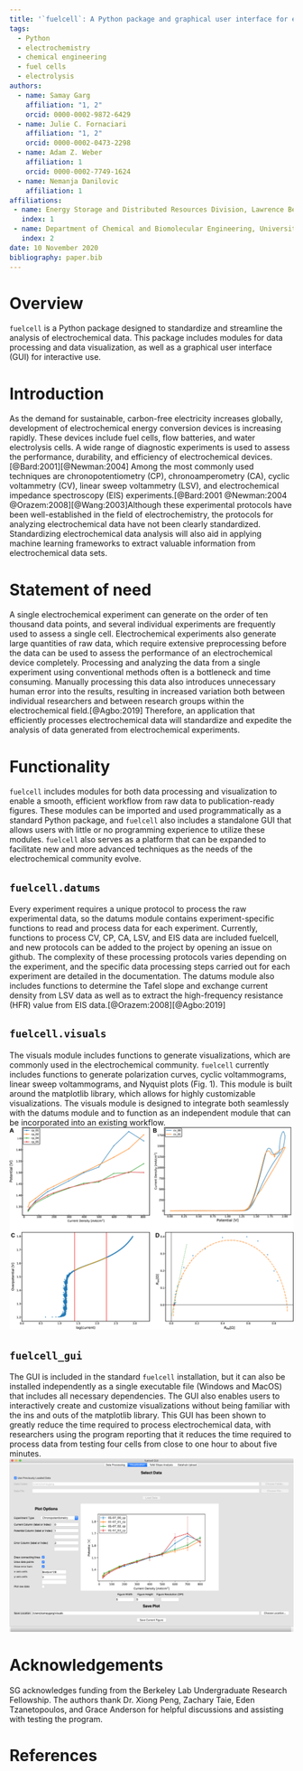 ```yaml
---
title: '`fuelcell`: A Python package and graphical user interface for electrochemical data analysis'
tags:
  - Python
  - electrochemistry
  - chemical engineering
  - fuel cells
  - electrolysis
authors:
  - name: Samay Garg
    affiliation: "1, 2"
    orcid: 0000-0002-9872-6429
  - name: Julie C. Fornaciari
    affiliation: "1, 2"
    orcid: 0000-0002-0473-2298
  - name: Adam Z. Weber
    affiliation: 1
    orcid: 0000-0002-7749-1624
  - name: Nemanja Danilovic
    affiliation: 1
affiliations:
 - name: Energy Storage and Distributed Resources Division, Lawrence Berkeley National Laboratory, Berkeley, CA 94720
   index: 1
 - name: Department of Chemical and Biomolecular Engineering, University of California Berkeley, Berkeley CA 94720
   index: 2
date: 10 November 2020
bibliography: paper.bib
---
```


# Overview

`fuelcell` is a Python package designed to standardize and streamline the analysis of electrochemical data. This package includes modules for data processing and data visualization, as well as a graphical user interface (GUI) for interactive use.

# Introduction

As the demand for sustainable, carbon-free electricity increases globally, development of electrochemical energy conversion devices is increasing rapidly.  These devices include fuel cells, flow batteries, and water electrolysis cells. A wide range of diagnostic experiments is used to assess the performance, durability, and efficiency of electrochemical devices. [@Bard:2001][@Newman:2004] Among the most commonly used techniques are chronopotentiometry (CP), chronoamperometry (CA), cyclic voltammetry (CV), linear sweep voltammetry (LSV), and electrochemical impedance spectroscopy (EIS) experiments.[@Bard:2001 @Newman:2004 @Orazem:2008][@Wang:2003]Although these experimental protocols have been well-established in the field of electrochemistry, the protocols for analyzing electrochemical data have not been clearly standardized. Standardizing electrochemical data analysis will also aid in applying machine learning frameworks to extract valuable information from electrochemical data sets. 

# Statement of need
A single electrochemical experiment can generate on the order of ten thousand data points, and several individual experiments are frequently used to assess a single cell. Electrochemical experiments also generate large quantities of raw data, which require extensive preprocessing before the data can be used to assess the performance of an electrochemical device completely. Processing and analyzing the data from a single experiment using conventional methods often is a bottleneck and time consuming. Manually processing this data also introduces unnecessary human error into the results, resulting in increased variation both between individual researchers and between research groups within the electrochemical field.[@Agbo:2019] Therefore, an application that efficiently processes electrochemical data will standardize and expedite the analysis of data generated from electrochemical experiments.

# Functionality

`fuelcell` includes modules for both data processing and visualization to enable a smooth, efficient workflow from raw data to publication-ready figures. These modules can be imported and used programmatically as a standard Python package, and `fuelcell` also includes a standalone GUI that allows users with little or no programming experience to utilize these modules.  `fuelcell` also serves as a platform that can be expanded to facilitate new and more advanced techniques as the needs of the electrochemical community evolve.
## `fuelcell.datums`
Every experiment requires a unique protocol to process the raw experimental data, so the datums module contains experiment-specific functions to read and process data for each experiment. Currently, functions to process CV, CP, CA, LSV, and EIS data are included fuelcell, and new protocols can be added to the project by opening an issue on github. The complexity of these processing protocols varies depending on the experiment, and the specific data processing steps carried out for each experiment are detailed in the documentation. The datums module also includes functions to determine the Tafel slope and exchange current density from LSV data as well as to extract the high-frequency resistance (HFR) value from EIS data.[@Orazem:2008][@Agbo:2019]
## `fuelcell.visuals`
The visuals module includes functions to generate visualizations, which are commonly used in the electrochemical community. `fuelcell` currently includes functions to generate polarization curves, cyclic voltammograms, linear sweep voltammograms, and Nyquist plots (Fig. 1). This module is built around the matplotlib library, which allows for highly customizable visualizations. The visuals module is designed to integrate both seamlessly with the datums module and to function as an independent module that can be incorporated into an existing workflow.
![Examples of figures created using functions in `fuelcell.visuals`. (a) Polarization curves generated using data from CP experiments. (b) Cyclic voltammograms. (c) LSV data with the Tafel fit overlaid in yellow. (d) EIS data with the HFR value calculated using both a semicircle fit and a linear fit.\label{fig:1}](fig1.png)
## `fuelcell_gui`
The GUI is included in the standard `fuelcell` installation, but it can also be installed independently as a single executable file (Windows and MacOS) that includes all necessary dependencies.  The GUI also enables users to interactively create and customize visualizations without being familiar with the ins and outs of the matplotlib library. This GUI has been shown to greatly reduce the time required to process electrochemical data, with researchers using the program reporting that it reduces the time required to process data from testing four cells from close to one hour to about five minutes.
![: Data visualization tab of the GUI.\label{fig:2}](fig2.png)

# Acknowledgements
SG acknowledges funding from the Berkeley Lab Undergraduate Research Fellowship. The authors thank Dr. Xiong Peng, Zachary Taie, Eden Tzanetopoulos, and Grace Anderson for helpful discussions and assisting with testing the program.

# References

